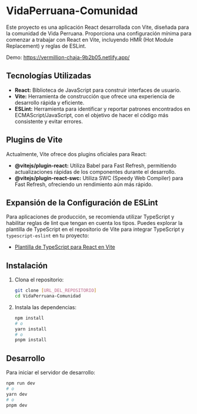 # VidaPerruana-Comunidad


Este proyecto es una aplicación React desarrollada con Vite, diseñada para la comunidad de Vida Perruana. Proporciona una configuración mínima para comenzar a trabajar con React en Vite, incluyendo HMR (Hot Module Replacement) y reglas de ESLint.

Demo: https://vermillion-chaja-9b2b05.netlify.app/

## Tecnologías Utilizadas

* **React:** Biblioteca de JavaScript para construir interfaces de usuario.
* **Vite:** Herramienta de construcción que ofrece una experiencia de desarrollo rápida y eficiente.
* **ESLint:** Herramienta para identificar y reportar patrones encontrados en ECMAScript/JavaScript, con el objetivo de hacer el código más consistente y evitar errores.

## Plugins de Vite

Actualmente, Vite ofrece dos plugins oficiales para React:

* **@vitejs/plugin-react:** Utiliza Babel para Fast Refresh, permitiendo actualizaciones rápidas de los componentes durante el desarrollo.
* **@vitejs/plugin-react-swc:** Utiliza SWC (Speedy Web Compiler) para Fast Refresh, ofreciendo un rendimiento aún más rápido.

## Expansión de la Configuración de ESLint

Para aplicaciones de producción, se recomienda utilizar TypeScript y habilitar reglas de lint que tengan en cuenta los tipos. Puedes explorar la plantilla de TypeScript en el repositorio de Vite para integrar TypeScript y `typescript-eslint` en tu proyecto:

* [Plantilla de TypeScript para React en Vite](https://github.com/vitejs/vite/tree/main/packages/create-vite/template-react-ts)

## Instalación

1.  Clona el repositorio:

    ```bash
    git clone [URL_DEL_REPOSITORIO]
    cd VidaPerruana-Comunidad
    ```

2.  Instala las dependencias:

    ```bash
    npm install
    # o
    yarn install
    # o
    pnpm install
    ```

## Desarrollo

Para iniciar el servidor de desarrollo:

```bash
npm run dev
# o
yarn dev
# o
pnpm dev